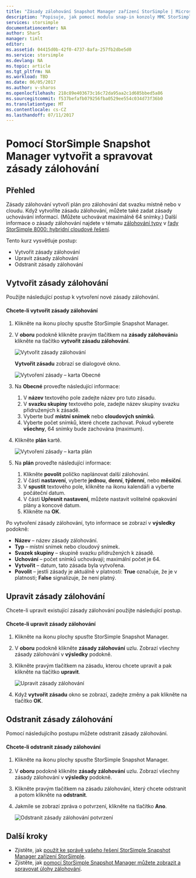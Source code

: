 ```yaml
---
title: "Zásady zálohování Snapshot Manager zařízení StorSimple | Microsoft Docs"
description: "Popisuje, jak pomocí modulu snap-in konzoly MMC StorSimple Snapshot Manager vytvořit a spravovat zásady zálohování, které řídí naplánovaných záloh."
services: storsimple
documentationcenter: NA
author: SharS
manager: timlt
editor: 
ms.assetid: 04415d0b-42f0-4737-8afa-257fb2dbe5d0
ms.service: storsimple
ms.devlang: NA
ms.topic: article
ms.tgt_pltfrm: NA
ms.workload: TBD
ms.date: 06/05/2017
ms.author: v-sharos
ms.openlocfilehash: 218c89e403673c16c72da95aa2c1d685bbed5a86
ms.sourcegitcommit: f537befafb079256fba0529ee554c034d73f36b0
ms.translationtype: MT
ms.contentlocale: cs-CZ
ms.lasthandoff: 07/11/2017
---
```

# <a name="use-storsimple-snapshot-manager-to-create-and-manage-backup-policies"></a>Pomocí StorSimple Snapshot Manager vytvořit a spravovat zásady zálohování
## <a name="overview"></a>Přehled
Zásady zálohování vytvoří plán pro zálohování dat svazku místně nebo v cloudu. Když vytvoříte zásadu zálohování, můžete také zadat zásady uchovávání informací. (Můžete uchovávat maximálně 64 snímky.) Další informace o zásady zálohování najdete v tématu [zálohování typy](storsimple-what-is-snapshot-manager.md#backup-types-and-backup-policies) v [řady StorSimple 8000: hybridní cloudové řešení](storsimple-overview.md).

Tento kurz vysvětluje postup:

* Vytvořit zásady zálohování
* Upravit zásady zálohování
* Odstranit zásady zálohování

## <a name="create-a-backup-policy"></a>Vytvořit zásady zálohování
Použijte následující postup k vytvoření nové zásady zálohování.

#### <a name="to-create-a-backup-policy"></a>Chcete-li vytvořit zásady zálohování
1. Klikněte na ikonu plochy spusťte StorSimple Snapshot Manager.
2. V **oboru** podokně klikněte pravým tlačítkem na **zásady zálohování**a klikněte na tlačítko **vytvořit zásadu zálohování**.

    ![Vytvořit zásady zálohování](./media/storsimple-snapshot-manager-manage-backup-policies/HCS_SSM_Create_BU_policy.png)

    **Vytvořit zásadu** zobrazí se dialogové okno.

    ![Vytvoření zásady – karta Obecné](./media/storsimple-snapshot-manager-manage-backup-policies/HCS_SSM_Create_policy_general.png)
3. Na **Obecné** proveďte následující informace:

   1. V **název** textového pole zadejte název pro tuto zásadu.
   2. V **svazku skupiny** textového pole, zadejte název skupiny svazku přidružených k zásadě.
   3. Vyberte buď **místní snímek** nebo **cloudových snímků**.
   4. Vyberte počet snímků, které chcete zachovat. Pokud vyberete **všechny**, 64 snímky bude zachována (maximum).
4. Klikněte **plán** kartě.

    ![Vytvoření zásady – karta plán](./media/storsimple-snapshot-manager-manage-backup-policies/HCS_SSM_Create_policy_schedule.png)
5. Na **plán** proveďte následující informace:

   1. Klikněte **povolit** políčko naplánovat další zálohování.
   2. V části **nastavení**, vyberte **jednou**, **denní**, **týdenní**, nebo **měsíční**.
   3. V **spustit** textového pole, klikněte na ikonu kalendáři a vyberte počáteční datum.
   4. V části **Upřesnit nastavení**, můžete nastavit volitelné opakování plány a koncové datum.
   5. Klikněte na **OK**.

Po vytvoření zásady zálohování, tyto informace se zobrazí v **výsledky** podokně:

* **Název** – název zásady zálohování.
* **Typ** – místní snímek nebo cloudový snímek.
* **Svazek skupiny** – skupině svazku přidružených k zásadě.
* **Uchování** – počet snímků uchovávají; maximální počet je 64.
* **Vytvořit** – datum, tato zásada byla vytvořena.
* **Povolit** – jestli zásady je aktuálně v platnosti: **True** označuje, že je v platnosti; **False** signalizuje, že není platný.

## <a name="edit-a-backup-policy"></a>Upravit zásady zálohování
Chcete-li upravit existující zásady zálohování použijte následující postup.

#### <a name="to-edit-a-backup-policy"></a>Chcete-li upravit zásady zálohování
1. Klikněte na ikonu plochy spusťte StorSimple Snapshot Manager.
2. V **oboru** podokně klikněte **zásady zálohování** uzlu. Zobrazí všechny zásady zálohování v **výsledky** podokně.
3. Klikněte pravým tlačítkem na zásadu, kterou chcete upravit a pak klikněte na tlačítko **upravit**.

    ![Upravit zásady zálohování](./media/storsimple-snapshot-manager-manage-backup-policies/HCS_SSM_Edit_BU_policy.png)
4. Když **vytvořit zásadu** okno se zobrazí, zadejte změny a pak klikněte na tlačítko **OK**.

## <a name="delete-a-backup-policy"></a>Odstranit zásady zálohování
Pomocí následujícího postupu můžete odstranit zásady zálohování.

#### <a name="to-delete-a-backup-policy"></a>Chcete-li odstranit zásady zálohování
1. Klikněte na ikonu plochy spusťte StorSimple Snapshot Manager.
2. V **oboru** podokně klikněte **zásady zálohování** uzlu. Zobrazí všechny zásady zálohování v **výsledky** podokně.
3. Klikněte pravým tlačítkem na zásadu zálohování, který chcete odstranit a potom klikněte na **odstranit**.
4. Jakmile se zobrazí zpráva o potvrzení, klikněte na tlačítko **Ano**.

    ![Odstranit zásady zálohování potvrzení](./media/storsimple-snapshot-manager-manage-backup-policies/HCS_SSM_Delete_BU_policy.png)

## <a name="next-steps"></a>Další kroky
* Zjistěte, jak [použít ke správě vašeho řešení StorSimple Snapshot Manager zařízení StorSimple](storsimple-snapshot-manager-admin.md).
* Zjistěte, jak [pomocí StorSimple Snapshot Manager můžete zobrazit a spravovat úlohy zálohování](storsimple-snapshot-manager-manage-backup-jobs.md).
